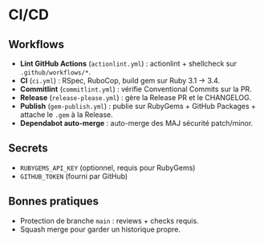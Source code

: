 # CI/CD

## Workflows
- **Lint GitHub Actions** (`actionlint.yml`) : actionlint + shellcheck sur `.github/workflows/*`.
- **CI** (`ci.yml`) : RSpec, RuboCop, build gem sur Ruby 3.1 → 3.4.
- **Commitlint** (`commitlint.yml`) : vérifie Conventional Commits sur la PR.
- **Release** (`release-please.yml`) : gère la Release PR et le CHANGELOG.
- **Publish** (`gem-publish.yml`) : publie sur RubyGems + GitHub Packages + attache le `.gem` à la Release.
- **Dependabot auto‑merge** : auto-merge des MAJ sécurité patch/minor.

## Secrets
- `RUBYGEMS_API_KEY` (optionnel, requis pour RubyGems)
- `GITHUB_TOKEN` (fourni par GitHub)

## Bonnes pratiques
- Protection de branche `main` : reviews + checks requis.
- Squash merge pour garder un historique propre.
